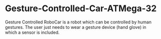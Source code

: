 # Gesture-Controlled-Car-ATMega-32
Gesture Controlled RoboCar is a robot which can be controlled by human gestures. The user just needs to wear a gesture device (hand glove) in which a sensor is included.
